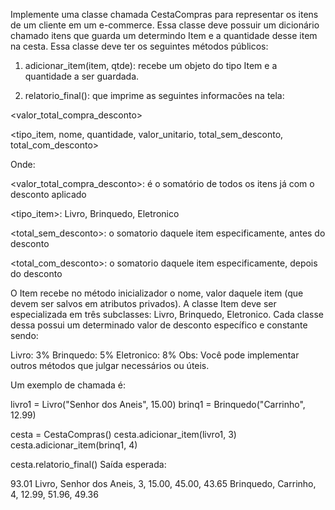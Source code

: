 Implemente uma classe chamada CestaCompras para representar os itens de um cliente em um e-commerce. Essa classe deve possuir um dicionário chamado itens que guarda um determindo Item e a quantidade desse item na cesta. Essa classe deve ter os seguintes métodos públicos:

1) adicionar_item(item, qtde): recebe um objeto do tipo Item e a quantidade a ser guardada.

2) relatorio_final(): que imprime as seguintes informacões na tela:

<valor_total_compra_desconto>

<tipo_item, nome, quantidade, valor_unitario, total_sem_desconto, total_com_desconto>

Onde:

<valor_total_compra_desconto>: é o somatório de todos os itens já com o desconto aplicado

 <tipo_item>: Livro, Brinquedo, Eletronico

<total_sem_desconto>: o somatorio daquele item especificamente, antes do desconto

<total_com_desconto>: o somatorio daquele item especificamente, depois do desconto

O Item recebe no método inicializador o nome, valor daquele item (que devem ser salvos em atributos privados). A classe Item deve ser especializada em três subclasses: Livro, Brinquedo, Eletronico. Cada classe dessa possui um determinado valor de desconto específico e constante sendo:

Livro: 3%
Brinquedo: 5%
Eletronico: 8%
Obs: Você pode implementar outros métodos que julgar necessários ou úteis.

Um exemplo de chamada é:

 livro1 = Livro("Senhor dos Aneis", 15.00)
 brinq1 = Brinquedo("Carrinho", 12.99)

 cesta = CestaCompras()
 cesta.adicionar_item(livro1, 3)
 cesta.adicionar_item(brinq1, 4)
 
 cesta.relatorio_final()
Saída esperada:

93.01
Livro, Senhor dos Aneis, 3, 15.00, 45.00, 43.65
Brinquedo, Carrinho, 4, 12.99, 51.96, 49.36
